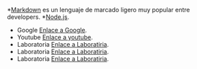 *[Markdown](https://es.wikipedia.org/wiki/Markdown) es un lenguaje de marcado
ligero muy popular entre developers.
*[Node.js](https://nodejs.org/).
* Google  [Enlace a Google](https://www.google.com/).
* Youtube [Enlace a youtube](https://www.youtube.com/).
* Laboratoria  [Enlace a Laboratiria](https://www.laboratoria.la/).
* Laboratoria  [Enlace a Laboratiria](https://www.laboratoria.la/).
* Laboratoria  [Enlace a Laboratiria](https://www.laboratoria.la/).